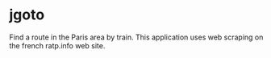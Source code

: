 jgoto
=====

Find a route in the Paris area by train.  This application uses web scraping on the french ratp.info web site.